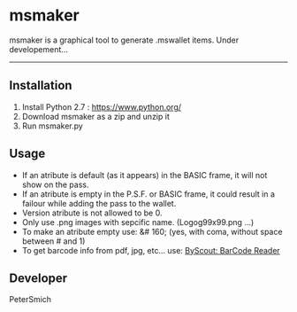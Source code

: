 # msmaker
msmaker is a graphical tool to generate .mswallet items.
Under developement...

****

Installation
------------
1. Install Python 2.7 : https://www.python.org/
2. Download msmaker as a zip and unzip it
3. Run msmaker.py

Usage
-----
- If an atribute is default (as it appears) in the BASIC frame, it will not show on the pass.
- If an atribute is empty in the P.S.F. or BASIC frame, it could result in a failour while adding the pass to the wallet.
- Version atribute is not allowed to be 0.
- Only use .png images with sepcific name. (Logog99x99.png ...)
- To make an atribute empty use: &# 160; (yes, with coma, without space between # and 1) 
- To get barcode info from pdf, jpg, etc... use: [ByScout: BarCode Reader](https://bytescout.com/products/developer/barcodereadersdk/bytescoutbarcodereadersdk.html)

Developer
---------
PeterSmich

